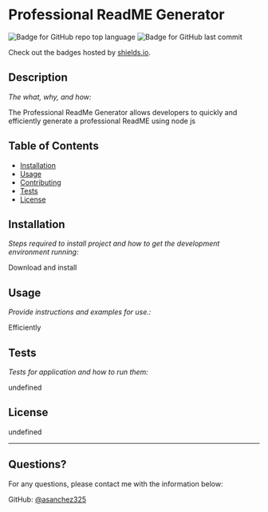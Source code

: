 # Professional ReadME Generator
![Badge for GitHub repo top language](https://img.shields.io/github/languages/top/asanchez325/README-Generator?style=flat&logo=appveyor) ![Badge for GitHub last commit](https://img.shields.io/github/last-commit/asanchez325/README-Generator?style=flat&logo=appveyor)

Check out the badges hosted by [shields.io](https://shields.io/).


## Description 

*The what, why, and how:* 

The Professional ReadMe Generator allows developers to quickly and efficiently generate a professional ReadME using node js
## Table of Contents
* [Installation](#installation)
* [Usage](#usage)
* [Contributing](#contributing)
* [Tests](#tests)
* [License](#license)

## Installation

*Steps required to install project and how to get the development environment running:*

Download and install

## Usage 

*Provide instructions and examples for use.:*

Efficiently

## Tests

*Tests for application and how to run them:*

undefined

## License

undefined

---

## Questions?

For any questions, please contact me with the information below:

GitHub: [@asanchez325](https://api.github.com/users/asanchez325)
